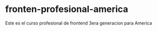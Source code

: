 # fronten-profesional-america
Este es el curso profesional de frontend 3era generacion para America
